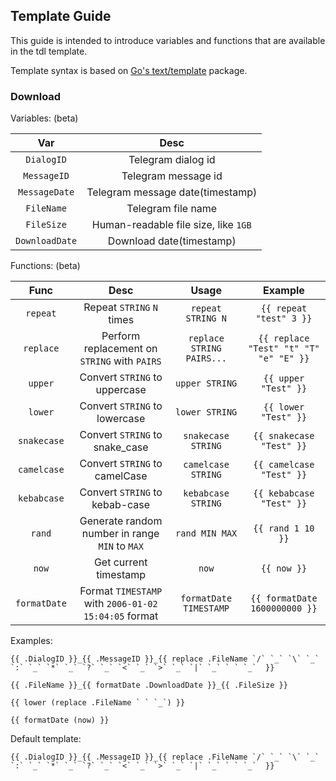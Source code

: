## Template Guide

This guide is intended to introduce variables and functions that are available in the tdl template.

Template syntax is based on [Go's text/template](https://golang.org/pkg/text/template/) package.

### Download

Variables: (beta)

|      Var       |                 Desc                 |
|:--------------:|:------------------------------------:|
|   `DialogID`   |          Telegram dialog id          |
|  `MessageID`   |         Telegram message id          |
| `MessageDate`  |   Telegram message date(timestamp)   |
|   `FileName`   |          Telegram file name          |
|   `FileSize`   | Human-readable file size, like `1GB` |
| `DownloadDate` |       Download date(timestamp)       |

Functions: (beta)

|     Func     |                         Desc                         |           Usage           |                Example                 |
|:------------:|:----------------------------------------------------:|:-------------------------:|:--------------------------------------:|
|   `repeat`   |              Repeat `STRING` `N` times               |     `repeat STRING N`     |        `{{ repeat "test" 3 }}`         |
|  `replace`   |     Perform replacement on `STRING` with `PAIRS`     | `replace STRING PAIRS...` | `{{ replace "Test" "t" "T" "e" "E" }}` |
|   `upper`    |            Convert `STRING` to uppercase             |      `upper STRING`       |          `{{ upper "Test" }}`          |
|   `lower`    |            Convert `STRING` to lowercase             |      `lower STRING`       |          `{{ lower "Test" }}`          |
| `snakecase`  |            Convert `STRING` to snake_case            |    `snakecase STRING`     |        `{{ snakecase "Test" }}`        |
| `camelcase`  |            Convert `STRING` to camelCase             |    `camelcase STRING`     |        `{{ camelcase "Test" }}`        |
| `kebabcase`  |            Convert `STRING` to kebab-case            |    `kebabcase STRING`     |        `{{ kebabcase "Test" }}`        |
|    `rand`    |    Generate random number in range `MIN` to `MAX`    |      `rand MIN MAX`       |           `{{ rand 1 10 }}`            |
|    `now`     |                Get current timestamp                 |           `now`           |              `{{ now }}`               |
| `formatDate` | Format `TIMESTAMP` with `2006-01-02 15:04:05` format |  `formatDate TIMESTAMP`   |     `{{ formatDate 1600000000 }}`      |

Examples:

```gotemplate
{{ .DialogID }}_{{ .MessageID }}_{{ replace .FileName `/` `_` `\` `_` `:` `_` `*` `_` `?` `_` `<` `_` `>` `_` `|` `_` ` ` `_`  }}

{{ .FileName }}_{{ formatDate .DownloadDate }}_{{ .FileSize }}

{{ lower (replace .FileName ` ` `_`) }}

{{ formatDate (now) }}
```

Default template:

```gotemplate
{{ .DialogID }}_{{ .MessageID }}_{{ replace .FileName `/` `_` `\` `_` `:` `_` `*` `_` `?` `_` `<` `_` `>` `_` `|` `_` ` ` `_`  }}
```
